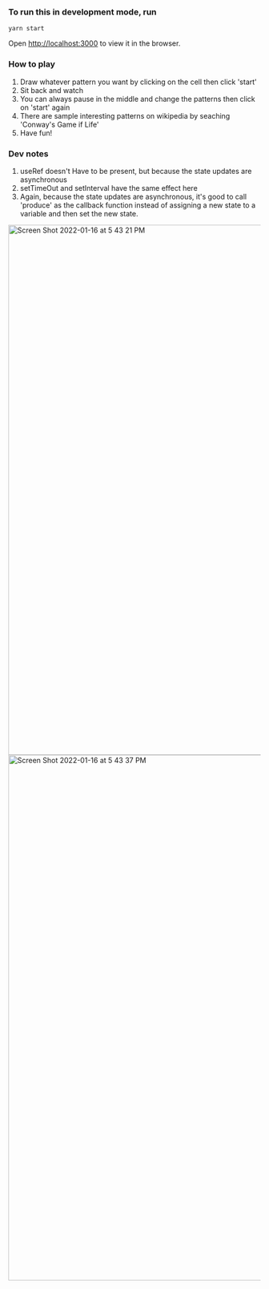 ### To run this in development mode, run
`yarn start`

Open [http://localhost:3000](http://localhost:3000) to view it in the browser.

### How to play
1. Draw whatever pattern you want by clicking on the cell then click 'start'
2. Sit back and watch
3. You can always pause in the middle and change the patterns then click on 'start' again
4. There are sample interesting patterns on wikipedia by seaching 'Conway's Game if Life'
5. Have fun!

### Dev notes 
1. useRef doesn't Have to be present, but because the state updates are asynchronous
2. setTimeOut and setInterval have the same effect here
3. Again, because the state updates are asynchronous, it's good to call 'produce' as the callback function instead of assigning a new state to a variable and then set the new state.


<img width="1058" alt="Screen Shot 2022-01-16 at 5 43 21 PM" src="https://user-images.githubusercontent.com/43166288/149681146-857c0211-ebde-4bec-8e42-600215082adb.png">
<img width="1049" alt="Screen Shot 2022-01-16 at 5 43 37 PM" src="https://user-images.githubusercontent.com/43166288/149681151-3ea00d56-2801-48ab-a230-85234bf297d3.png">

